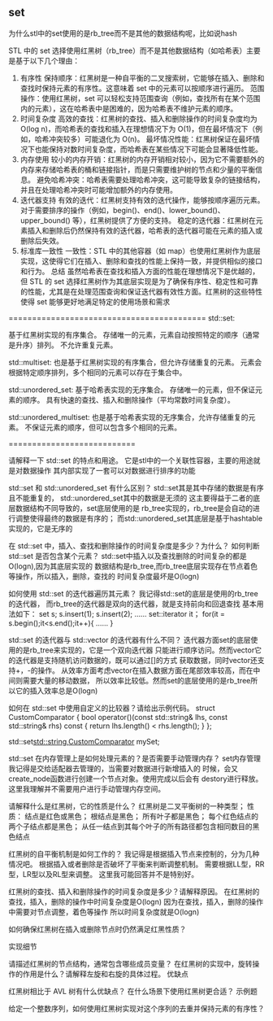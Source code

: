 ## set

为什么stl中的set使用的是rb_tree而不是其他的数据结构呢，比如说hash

STL 中的 set 选择使用红黑树（rb_tree）而不是其他数据结构（如哈希表）主要是基于以下几个理由：

1. 有序性
保持顺序：红黑树是一种自平衡的二叉搜索树，它能够在插入、删除和查找时保持元素的有序性。这意味着 set 中的元素可以按顺序进行遍历。
范围操作：使用红黑树，set 可以轻松支持范围查询（例如，查找所有在某个范围内的元素），这在哈希表中是困难的，因为哈希表不维护元素的顺序。
2. 时间复杂度
高效的查找：红黑树的查找、插入和删除操作的时间复杂度均为 O(log n)，而哈希表的查找和插入在理想情况下为 O(1)，但在最坏情况下（例如，哈希冲突较多）可能退化为 O(n)。
最坏情况性能：红黑树保证在最坏情况下也能保持对数时间复杂度，而哈希表在某些情况下可能会显著降低性能。
3. 内存使用
较小的内存开销：红黑树的内存开销相对较小，因为它不需要额外的内存来存储哈希表的桶和链接指针，而是只需要维护树的节点和少量的平衡信息。
避免哈希冲突：哈希表需要处理哈希冲突，这可能导致复杂的链接结构，并且在处理哈希冲突时可能增加额外的内存使用。
4. 迭代器支持
有效的迭代：红黑树支持有效的迭代操作，能够按顺序遍历元素。对于需要排序的操作（例如，begin()、end()、lower_bound()、upper_bound() 等），红黑树提供了方便的支持。
稳定的迭代器：红黑树在元素插入和删除后仍然保持有效的迭代器，哈希表的迭代器可能在元素的插入或删除后失效。
5. 标准库一致性
一致性：STL 中的其他容器（如 map）也使用红黑树作为底层实现，这使得它们在插入、删除和查找的性能上保持一致，并提供相似的接口和行为。
总结
虽然哈希表在查找和插入方面的性能在理想情况下是优越的，但 STL 的 set 选择红黑树作为其底层实现是为了确保有序性、稳定性和可靠的性能，尤其是在处理范围查询和保证迭代器有效性方面。红黑树的这些特性使得 set 能够更好地满足特定的使用场景和需求


==========================================
std::set:

基于红黑树实现的有序集合。
存储唯一的元素，元素自动按照特定的顺序（通常是升序）排列。
不允许重复元素。

std::multiset:
也是基于红黑树实现的有序集合，但允许存储重复的元素。
元素会根据特定顺序排列，多个相同的元素可以存在于集合中。

std::unordered_set:
基于哈希表实现的无序集合。
存储唯一的元素，但不保证元素的顺序。
具有快速的查找、插入和删除操作（平均常数时间复杂度）。

std::unordered_multiset:
也是基于哈希表实现的无序集合，允许存储重复的元素。
不保证元素的顺序，但可以包含多个相同的元素。



===========================


请解释一下 std::set 的特点和用途。
它是stl中的一个关联性容器，主要的用途就是对数据操作
其内部实现了一套可以对数据进行排序的功能

std::set 和 std::unordered_set 有什么区别？
std::set其是其中存储的数据是有序且不能重复的，
std::unordered_set其中的数据是无须的
这主要得益于二者的底层数据结构不同导致的，set底层使用的是
rb_tree实现的，rb_tree是会自动的进行调整使得最终的数据是有序的；
而std::unordered_set其底层是基于hashtable实现的，它是无序的


在 std::set 中，插入、查找和删除操作的时间复杂度是多少？为什么？
如何判断 std::set 是否包含某个元素？
std::set中插入以及查找删除的时间复杂的都是O(logn),因为其底层实现的
数据结构是rb_tree,而rb_tree底层实现存在节点着色等操作，所以插入，删除，查找的
时间复杂度最坏是O(logn)


如何使用 std::set 的迭代器遍历其元素？
我记得std::set的底层是使用的rb_tree的迭代器，
而rb_tree的迭代器是双向的迭代器，就是支持前向和回退查找
基本用法如下：
set<int> s;
s.insert(1);
s.insert(2);
……
set<int>::iterator it；
for(it = s.begin();it<s.end();it++){
……
}

std::set 的迭代器与 std::vector 的迭代器有什么不同？
迭代器方面set的底层使用的是rb_tree来实现的，它是一个双向迭代器
只能进行顺序访问。然而vector它的迭代器是支持随机访问数据的，既可以通过[]的方式
获取数据，同时vector还支持+，-的操作。
从效率方面考虑vector在插入数据方面在尾部效率较高，而在中间则需要大量的移动数据，
所以效率比较低。然而set的底层使用的是rb_tree所以它的插入效率总是O(logn)



如何在 std::set 中使用自定义的比较器？请给出示例代码。
struct CustomComparator {
    bool operator()(const std::string& lhs, const std::string& rhs) const {
        return lhs.length() < rhs.length();
    }
};

std::set<std::string,CustomComparator> mySet;


std::set 在内存管理上是如何处理元素的？是否需要手动管理内存？
set内存管理我记得是交给适配器去管理的，当需要对数据进行新增插入的
时候，会又create_node函数进行创建一个节点对象。使用完成以后会有
destory进行释放。这里我理解并不需要用户进行手动管理内存空间。





请解释什么是红黑树，它的性质是什么？
红黑树是二叉平衡树的一种类型；
性质：
	结点是红色或黑色；
	根结点是黑色；
	所有叶子都是黑色；
	每个红色结点的两个子结点都是黑色；
	从任一结点到其每个叶子的所有路径都包含相同数目的黑色结点

红黑树的自平衡机制是如何工作的？
	我记得是根据插入节点来控制的，分为几种情况吧。
	根据插入或者删除是否破坏了平衡来判断调整机制。
	需要根据LL型，RR型，LR型以及RL型来调整。
	这里我可能回答并不是特别好。



红黑树的查找、插入和删除操作的时间复杂度是多少？请解释原因。
在红黑树的查找，插入，删除的操作中时间复杂度是O(logn)
因为在查找，插入，删除的操作中需要对节点调整，着色等操作
所以时间复杂度就是O(logn)

如何确保红黑树在插入或删除节点时仍然满足红黑性质？

实现细节

请描述红黑树的节点结构，通常包含哪些成员变量？
在红黑树的实现中，旋转操作的作用是什么？请解释左旋和右旋的具体过程。
优缺点

红黑树相比于 AVL 树有什么优缺点？
在什么场景下使用红黑树更合适？
示例题

给定一个整数序列，如何使用红黑树实现对这个序列的去重并保持元素的有序性？
